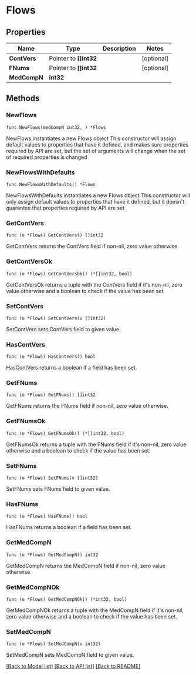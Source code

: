 # Flows

## Properties

Name | Type | Description | Notes
------------ | ------------- | ------------- | -------------
**ContVers** | Pointer to **[]int32** |  | [optional] 
**FNums** | Pointer to **[]int32** |  | [optional] 
**MedCompN** | **int32** |  | 

## Methods

### NewFlows

`func NewFlows(medCompN int32, ) *Flows`

NewFlows instantiates a new Flows object
This constructor will assign default values to properties that have it defined,
and makes sure properties required by API are set, but the set of arguments
will change when the set of required properties is changed

### NewFlowsWithDefaults

`func NewFlowsWithDefaults() *Flows`

NewFlowsWithDefaults instantiates a new Flows object
This constructor will only assign default values to properties that have it defined,
but it doesn't guarantee that properties required by API are set

### GetContVers

`func (o *Flows) GetContVers() []int32`

GetContVers returns the ContVers field if non-nil, zero value otherwise.

### GetContVersOk

`func (o *Flows) GetContVersOk() (*[]int32, bool)`

GetContVersOk returns a tuple with the ContVers field if it's non-nil, zero value otherwise
and a boolean to check if the value has been set.

### SetContVers

`func (o *Flows) SetContVers(v []int32)`

SetContVers sets ContVers field to given value.

### HasContVers

`func (o *Flows) HasContVers() bool`

HasContVers returns a boolean if a field has been set.

### GetFNums

`func (o *Flows) GetFNums() []int32`

GetFNums returns the FNums field if non-nil, zero value otherwise.

### GetFNumsOk

`func (o *Flows) GetFNumsOk() (*[]int32, bool)`

GetFNumsOk returns a tuple with the FNums field if it's non-nil, zero value otherwise
and a boolean to check if the value has been set.

### SetFNums

`func (o *Flows) SetFNums(v []int32)`

SetFNums sets FNums field to given value.

### HasFNums

`func (o *Flows) HasFNums() bool`

HasFNums returns a boolean if a field has been set.

### GetMedCompN

`func (o *Flows) GetMedCompN() int32`

GetMedCompN returns the MedCompN field if non-nil, zero value otherwise.

### GetMedCompNOk

`func (o *Flows) GetMedCompNOk() (*int32, bool)`

GetMedCompNOk returns a tuple with the MedCompN field if it's non-nil, zero value otherwise
and a boolean to check if the value has been set.

### SetMedCompN

`func (o *Flows) SetMedCompN(v int32)`

SetMedCompN sets MedCompN field to given value.



[[Back to Model list]](../README.md#documentation-for-models) [[Back to API list]](../README.md#documentation-for-api-endpoints) [[Back to README]](../README.md)


